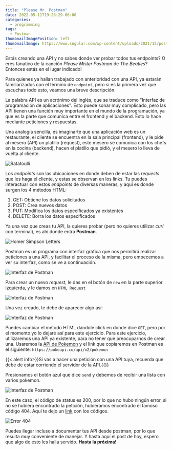 ```yaml
---
title: "Please Mr. Postman"
date: 2022-05-11T19:26:29-06:00
categories:
  - programming
tags:
  - Postman
thumbnailImagePosition: left
thumbnailImage: https://www.sngular.com/wp-content/uploads/2021/12/postman-logo-vert-2018.jpg
---
```


Estás creando una API y no sabes donde ver probar todos tus endpoints? O eres fanatico de la canción 
*Please Mister Postman* de *The Beatles*? Entonces estás en el lugar indicado!

<!--more-->

Para quienes ya hallan trabajado con anterioridad con una API, ya estarán familiarizados con el término de `endpoint`, pero 
si es la primera vez que escuchas todo esto, veamos una breve descripción.

La palabra API es un acrónimo del inglés, que se traduce como "Interfaz de programación de aplicaciones". Esto puede sonar muy complicado, 
pero las API tienen una función muy importante en el mundo de la programación, ya que es la parte que comunica entre el frontend y el backend.
Esto lo hace mediante peticiones y respuestas. 

Una analogía sencilla, es imaginarte que una aplicación web es un restaurante, el cliente se encuentra en la sala principal (frontend), y le pide
al mesero (API) un platillo (request), este mesero se comunica con los chefs en la cocina (backend), hacen el platillo que pidió, y el mesero lo 
lleva de vuelta al cliente. 

![Ratatoulli](https://i.gifer.com/J8lc.gif)

Los *endpoints* son las ubicaciones en donde deben de estar las *requests* que les haga el cliente, y estas se observan en los links. 
Tu puedes interactuar con estos *endpoints* de diversas maneras, y aquí es donde surgen los 4 métodos HTML:

1. GET: Obtiene los datos solicitados
2. POST: Crea nuevos datos
3. PUT: Modifica los datos especificados ya existentes
4. DELETE: Borra los datos especificados

Ya una vez que creas tu API, la quieres probar (pero no quieres utilizar *curl* con terminal), es ahí donde entra **Postman**.

![Homer Simpson Letters](https://pa1.narvii.com/6912/d4cfd5996bb99dbe274e1e3a2c1bbf4b5575fcacr1-480-368_hq.gif)

Postman es un programa con interfaz gráfica que nos permitirá realizar peticiones a una API, y facilitar el proceso de la misma, pero 
empecemos a ver su interfaz, como se ve a continuación.

![Interfaz de Postman](/images/6-mr-postman/Captura.JPG)

Para crear un nuevo *request*, le das en el botón de `new` en la parte superior izquierda, y le damos en `HTML Request`

![Interfaz de Postman](/images/6-mr-postman/Captura2.JPG)

Una vez creado, te debe de aparecer algo así:

![Interfaz de Postman](/images/6-mr-postman/Captura3.JPG)

Puedes cambiar el método HTML dándole click en donde dice `GET`, pero por el momento yo lo dejaré así para este ejercicio. 
Para este ejercicio, utilizaremos una API ya existente, para no tener que preocuparnos de crear una. Usaremos la 
[API de Pokemon](https://pokeapi.co/) y el link que copiaremos en Postman es el siguiente: `https://pokeapi.co/api/v2/pokemon`

{{< alert info>}}Si vas a hacer una petición con una API tuya, recuerda que debe de estar corriendo el servidor de la API.{{</alert>}}

Presionamos el botón azul que dice `send` y debemos de recibir una lista con varios pokemon.

![Interfaz de Postman](/images/6-mr-postman/Captura4.JPG)

En este caso, el código de status es 200, por lo que no hubo ningún error, si no se hubiera encontrado la petición, hubieramos 
encontrado el famoso código 404. Aquí te dejo un [link](https://developer.mozilla.org/es/docs/Web/HTTP/Status) con los códigos. 


![Error 404](https://i0.wp.com/learn.onemonth.com/wp-content/uploads/2017/08/1-10.png?fit=845%2C503&ssl=1)

Puedes llegar incluso a documentar tus API desde postman, por lo que resulta muy conveniente de manejar. Y hasta aquí el post 
de hoy, espero que algo de esto les halla servido. **Hasta la próxima!**





